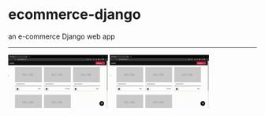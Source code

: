 # ecommerce-django
an e-commerce Django web app

<hr>
<img src="mySite - Google Chrome - add to cart.gif" width="40%" height="40%"/>
<img src="mySite - Google Chrome - store.gif" width="40%" height="40%"/>
